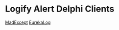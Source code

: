 # Logify Alert Delphi Clients

[MadExcept](https://github.com/DevExpress/Logify.Alert.Clients/tree/develop/delphi/madExcept)
[EurekaLog](https://github.com/DevExpress/Logify.Alert.Clients/tree/develop/delphi/eurekaLog)
